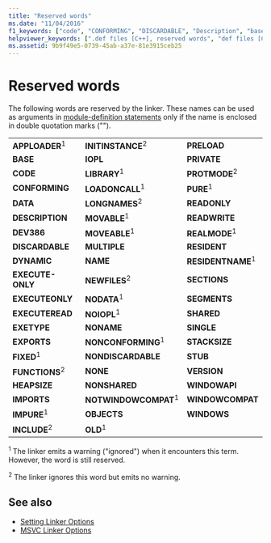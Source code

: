 ```yaml
---
title: "Reserved words"
ms.date: "11/04/2016"
f1_keywords: ["code", "CONFORMING", "DISCARDABLE", "Description", "base", "APPLOADER", "Data", "DYNAMIC", "DEV386"]
helpviewer_keywords: [".def files [C++], reserved words", "def files [C++], reserved words", "linker [C++], reserved words", "reserved words [C++]"]
ms.assetid: 9b9f49e5-0739-45ab-a37e-81e3915ceb25
---
```

# Reserved words

The following words are reserved by the linker. These names can be used as arguments in [module-definition statements](module-definition-dot-def-files.md) only if the name is enclosed in double quotation marks ("").

||||
|-|-|-|
|**APPLOADER**<sup>1</sup>|**INITINSTANCE**<sup>2</sup>|**PRELOAD**|
|**BASE**|**IOPL**|**PRIVATE**|
|**CODE**|**LIBRARY**<sup>1</sup>|**PROTMODE**<sup>2</sup>|
|**CONFORMING**|**LOADONCALL**<sup>1</sup>|**PURE**<sup>1</sup>|
|**DATA**|**LONGNAMES**<sup>2</sup>|**READONLY**|
|**DESCRIPTION**|**MOVABLE**<sup>1</sup>|**READWRITE**|
|**DEV386**|**MOVEABLE**<sup>1</sup>|**REALMODE**<sup>1</sup>|
|**DISCARDABLE**|**MULTIPLE**|**RESIDENT**|
|**DYNAMIC**|**NAME**|**RESIDENTNAME**<sup>1</sup>|
|**EXECUTE-ONLY**|**NEWFILES**<sup>2</sup>|**SECTIONS**|
|**EXECUTEONLY**|**NODATA**<sup>1</sup>|**SEGMENTS**|
|**EXECUTEREAD**|**NOIOPL**<sup>1</sup>|**SHARED**|
|**EXETYPE**|**NONAME**|**SINGLE**|
|**EXPORTS**|**NONCONFORMING**<sup>1</sup>|**STACKSIZE**|
|**FIXED**<sup>1</sup>|**NONDISCARDABLE**|**STUB**|
|**FUNCTIONS**<sup>2</sup>|**NONE**|**VERSION**|
|**HEAPSIZE**|**NONSHARED**|**WINDOWAPI**|
|**IMPORTS**|**NOTWINDOWCOMPAT**<sup>1</sup>|**WINDOWCOMPAT**|
|**IMPURE**<sup>1</sup>|**OBJECTS**|**WINDOWS**|
|**INCLUDE**<sup>2</sup>|**OLD**<sup>1</sup>||

<sup>1</sup> The linker emits a warning ("ignored") when it encounters this term. However, the word is still reserved.

<sup>2</sup> The linker ignores this word but emits no warning.

## See also

- [Setting Linker Options](linking.md)
- [MSVC Linker Options](linker-options.md)